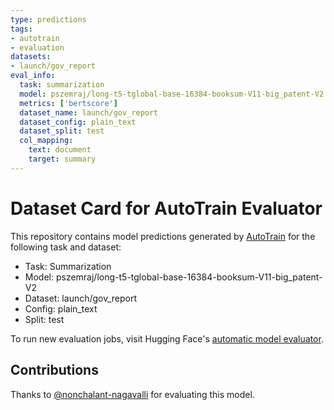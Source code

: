 ```yaml
---
type: predictions
tags:
- autotrain
- evaluation
datasets:
- launch/gov_report
eval_info:
  task: summarization
  model: pszemraj/long-t5-tglobal-base-16384-booksum-V11-big_patent-V2
  metrics: ['bertscore']
  dataset_name: launch/gov_report
  dataset_config: plain_text
  dataset_split: test
  col_mapping:
    text: document
    target: summary
---
```

# Dataset Card for AutoTrain Evaluator

This repository contains model predictions generated by [AutoTrain](https://huggingface.co/autotrain) for the following task and dataset:

* Task: Summarization
* Model: pszemraj/long-t5-tglobal-base-16384-booksum-V11-big_patent-V2
* Dataset: launch/gov_report
* Config: plain_text
* Split: test

To run new evaluation jobs, visit Hugging Face's [automatic model evaluator](https://huggingface.co/spaces/autoevaluate/model-evaluator).

## Contributions

Thanks to [@nonchalant-nagavalli](https://huggingface.co/nonchalant-nagavalli) for evaluating this model.